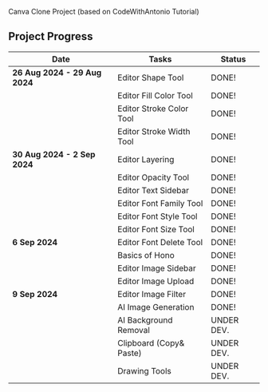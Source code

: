 Canva Clone Project (based on CodeWithAntonio Tutorial)

## Project Progress

| **Date**                      | **Tasks**                | **Status** |
| ----------------------------- | ------------------------ | ---------- |
| **26 Aug 2024 - 29 Aug 2024** | Editor Shape Tool        | DONE!      |
|                               | Editor Fill Color Tool   | DONE!      |
|                               | Editor Stroke Color Tool | DONE!      |
|                               | Editor Stroke Width Tool | DONE!      |
| **30 Aug 2024 - 2 Sep 2024**  | Editor Layering          | DONE!      |
|                               | Editor Opacity Tool      | DONE!      |
|                               | Editor Text Sidebar      | DONE!      |
|                               | Editor Font Family Tool  | DONE!      |
|                               | Editor Font Style Tool   | DONE!      |
|                               | Editor Font Size Tool    | DONE!      |
| **6 Sep 2024**                | Editor Font Delete Tool  | DONE!      |
|                               | Basics of Hono           | DONE!      |
|                               | Editor Image Sidebar     | DONE!      |
|                               | Editor Image Upload      | DONE!      |
| **9 Sep 2024**                | Editor Image Filter      | DONE!      |
|                               | AI Image Generation      | DONE!      |
|                               | AI Background Removal    | UNDER DEV. |
|                               | Clipboard (Copy& Paste)  | UNDER DEV. |
|                               | Drawing Tools            | UNDER DEV. |
